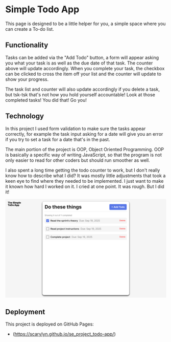 # Simple Todo App

This page is designed to be a little helper for you, a simple space where you can create a To-do list.

## Functionality

Tasks can be added via the "Add Todo" button, a form will appear asking you what your task is as well as the due date of that task. The counter above will update accordingly. When you complete your task, the checkbox can be clicked to cross the item off your list and the counter will update to show your progress.

The task list and counter will also update accordingly if you delete a task, but tsk-tsk that's not how you hold yourself accountable! Look at those completed tasks! You did that! Go you!


## Technology

In this project I used form validation to make sure the tasks appear correctly, for example the task input asking for a date will give you an error if you try to set a task for a date that's in the past.

The main portion of the project is OOP, Object Oriented Programming. OOP is basically a specific way of writing JavaScript, so that the program is not only easier to read for other coders but should run smoother as well.

I also spent a long time getting the todo counter to work, but I don't really know how to describe what I did? It was mostly little adjustments that took a keen eye to find where they needed to be implemented. I just want to make it known how hard I worked on it. I cried at one point. It was rough. But I did it!

<img src="./images/todo-page.png" width="800"></img>

## Deployment

This project is deployed on GitHub Pages:

- (https://scarylyn.github.io/se_project_todo-app/)
